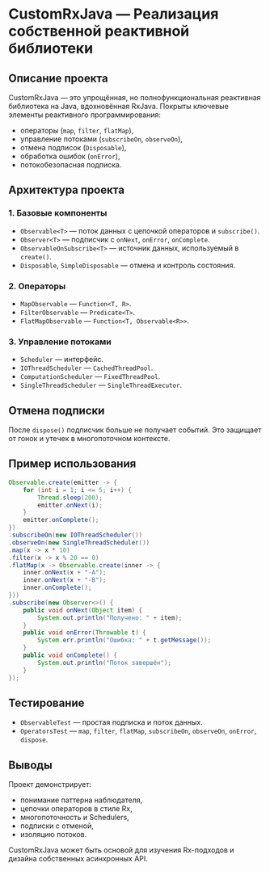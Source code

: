 # CustomRxJava — Реализация собственной реактивной библиотеки

## Описание проекта

CustomRxJava — это упрощённая, но полнофункциональная реактивная библиотека на Java, вдохновённая RxJava. Покрыты ключевые элементы реактивного программирования:

* операторы (`map`, `filter`, `flatMap`),
* управление потоками (`subscribeOn`, `observeOn`),
* отмена подписок (`Disposable`),
* обработка ошибок (`onError`),
* потокобезопасная подписка.

## Архитектура проекта

### 1. Базовые компоненты

* `Observable<T>` — поток данных с цепочкой операторов и `subscribe()`.
* `Observer<T>` — подписчик с `onNext`, `onError`, `onComplete`.
* `ObservableOnSubscribe<T>` — источник данных, используемый в `create()`.
* `Disposable`, `SimpleDisposable` — отмена и контроль состояния.

### 2. Операторы

* `MapObservable` — `Function<T, R>`.
* `FilterObservable` — `Predicate<T>`.
* `FlatMapObservable` — `Function<T, Observable<R>>`.

### 3. Управление потоками

* `Scheduler` — интерфейс.
* `IOThreadScheduler` — `CachedThreadPool`.
* `ComputationScheduler` — `FixedThreadPool`.
* `SingleThreadScheduler` — `SingleThreadExecutor`.

## Отмена подписки

После `dispose()` подписчик больше не получает событий. Это защищает от гонок и утечек в многопоточном контексте.

## Пример использования

```java
Observable.create(emitter -> {
    for (int i = 1; i <= 5; i++) {
        Thread.sleep(200);
        emitter.onNext(i);
    }
    emitter.onComplete();
})
.subscribeOn(new IOThreadScheduler())
.observeOn(new SingleThreadScheduler())
.map(x -> x * 10)
.filter(x -> x % 20 == 0)
.flatMap(x -> Observable.create(inner -> {
    inner.onNext(x + "-A");
    inner.onNext(x + "-B");
    inner.onComplete();
}))
.subscribe(new Observer<>() {
    public void onNext(Object item) {
        System.out.println("Получено: " + item);
    }
    public void onError(Throwable t) {
        System.err.println("Ошибка: " + t.getMessage());
    }
    public void onComplete() {
        System.out.println("Поток завершён");
    }
});
```

## Тестирование

* `ObservableTest` — простая подписка и поток данных.
* `OperatorsTest` — `map`, `filter`, `flatMap`, `subscribeOn`, `observeOn`, `onError`, `dispose`.

## Выводы

Проект демонстрирует:

* понимание паттерна наблюдателя,
* цепочки операторов в стиле Rx,
* многопоточность и Schedulers,
* подписки с отменой,
* изоляцию потоков.

CustomRxJava может быть основой для изучения Rx-подходов и дизайна собственных асинхронных API.
